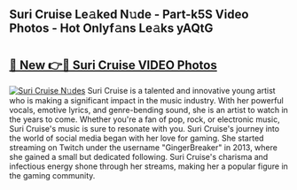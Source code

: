 ## Suri Cruise Le𝚊ked N𝚞de - Part-k5S Video Photos - Hot Onlyf𝚊ns Le𝚊ks yAQtG

# <h2><a href="http://ab35810.deff.icu/?id=Suri+Cruise">🔗 New 👉🔴 Suri Cruise VIDEO Photos</a></h2>

[![Suri Cruise N𝚞des](https://i.imgur.com/rIISA9y.gif)](http://ab35810.deff.icu/?id=Suri+Cruise)
Suri Cruise is a talented and innovative young artist who is making a significant impact in the music industry. With her powerful vocals, emotive lyrics, and genre-bending sound, she is an artist to watch in the years to come. Whether you're a fan of pop, rock, or electronic music, Suri Cruise's music is sure to resonate with you. Suri Cruise's journey into the world of social media began with her love for gaming. She started streaming on Twitch under the username "GingerBreaker" in 2013, where she gained a small but dedicated following. Suri Cruise's charisma and infectious energy shone through her streams, making her a popular figure in the gaming community.
